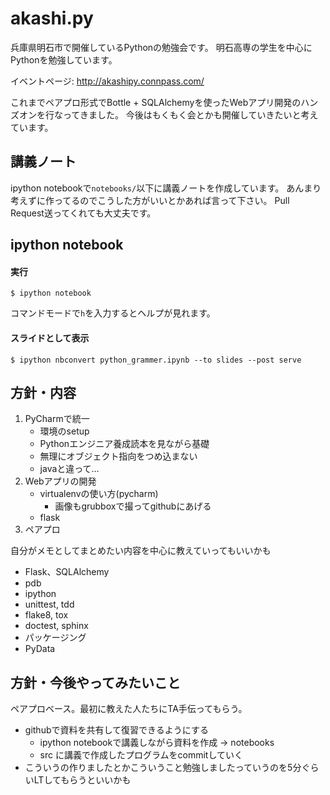 # akashi.py

兵庫県明石市で開催しているPythonの勉強会です。
明石高専の学生を中心にPythonを勉強しています。

イベントページ: http://akashipy.connpass.com/

これまでペアプロ形式でBottle + SQLAlchemyを使ったWebアプリ開発のハンズオンを行なってきました。
今後はもくもく会とかも開催していきたいと考えています。


## 講義ノート

ipython notebookで`notebooks/`以下に講義ノートを作成しています。
あんまり考えずに作ってるのでこうした方がいいとかあれば言って下さい。
Pull Request送ってくれても大丈夫です。


## ipython notebook

#### 実行

```
$ ipython notebook
```

コマンドモードで`h`を入力するとヘルプが見れます。

#### スライドとして表示

```
$ ipython nbconvert python_grammer.ipynb --to slides --post serve
```


## 方針・内容

1. PyCharmで統一
    * 環境のsetup
    * Pythonエンジニア養成読本を見ながら基礎
    * 無理にオブジェクト指向をつめ込まない
    * javaと違って…
2. Webアプリの開発
    * virtualenvの使い方(pycharm)
        * 画像もgrubboxで撮ってgithubにあげる
    * flask
3. ペアプロ

自分がメモとしてまとめたい内容を中心に教えていってもいいかも

* Flask、SQLAlchemy
* pdb
* ipython
* unittest, tdd
* flake8, tox
* doctest, sphinx
* パッケージング
* PyData


## 方針・今後やってみたいこと

ペアプロベース。最初に教えた人たちにTA手伝ってもらう。

* githubで資料を共有して復習できるようにする
  * ipython notebookで講義しながら資料を作成 -> notebooks
  * src に講義で作成したプログラムをcommitしていく
* こういうの作りましたとかこういうこと勉強しましたっていうのを5分ぐらいLTしてもらうといいかも

